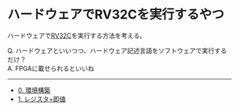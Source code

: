 ハードウェアでRV32Cを実行するやつ
=================================

ハードウェアで[RV32C](https://mikecat.github.io/asm15/rvasm.html)を実行する方法を考える。

Q. ハードウェアといいつつ、ハードウェア記述言語をソフトウェアで実行するだけ？  
A. FPGAに載せられるといいね

---

* [0. 環境構築](00_setup/)
* [1. レジスタ+即値](01_add/)
